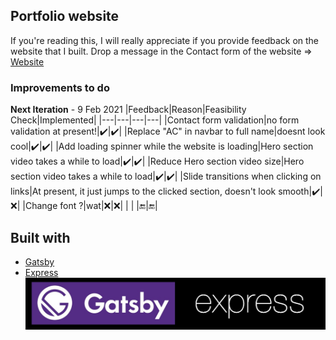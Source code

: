 ## Portfolio website

If you're reading this, I will really appreciate if you provide feedback on the website that I built.
Drop a message in the Contact form of the website => [Website](https://akormous.netlify.app/)

### Improvements to do

**Next Iteration** - 9 Feb 2021
|Feedback|Reason|Feasibility Check|Implemented|
|---|---|---|---|
|Contact form validation|no form validation at present!|:heavy_check_mark:|:heavy_check_mark:|
|Replace "AC" in navbar to full name|doesnt look cool|:heavy_check_mark:|:heavy_check_mark:|
|Add loading spinner while the website is loading|Hero section video takes a while to load|:heavy_check_mark:|:heavy_check_mark:|
|Reduce Hero section video size|Hero section video takes a while to load|:heavy_check_mark:|:heavy_check_mark:|
|Slide transitions when clicking on links|At present, it just jumps to the clicked section, doesn't look smooth|:heavy_check_mark:|:x:|
|Change font ?|wat|:x:|:x:|
| | |:end:|:end:|


## Built with 
- [Gatsby](https://www.gatsbyjs.com/)
- [Express](https://expressjs.com/)
![Frameworks](/meta/TechStack.jpg)